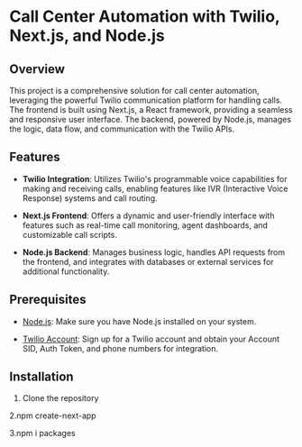 # Call Center Automation with Twilio, Next.js, and Node.js

## Overview

This project is a comprehensive solution for call center automation, leveraging the powerful Twilio communication platform for handling calls. The frontend is built using Next.js, a React framework, providing a seamless and responsive user interface. The backend, powered by Node.js, manages the logic, data flow, and communication with the Twilio APIs.

## Features

- **Twilio Integration**: Utilizes Twilio's programmable voice capabilities for making and receiving calls, enabling features like IVR (Interactive Voice Response) systems and call routing.

- **Next.js Frontend**: Offers a dynamic and user-friendly interface with features such as real-time call monitoring, agent dashboards, and customizable call scripts.

- **Node.js Backend**: Manages business logic, handles API requests from the frontend, and integrates with databases or external services for additional functionality.

## Prerequisites

- [Node.js](https://nodejs.org/): Make sure you have Node.js installed on your system.

- [Twilio Account](https://www.twilio.com/): Sign up for a Twilio account and obtain your Account SID, Auth Token, and phone numbers for integration.

## Installation

1. Clone the repository
   
2.npm create-next-app

3.npm i packages
